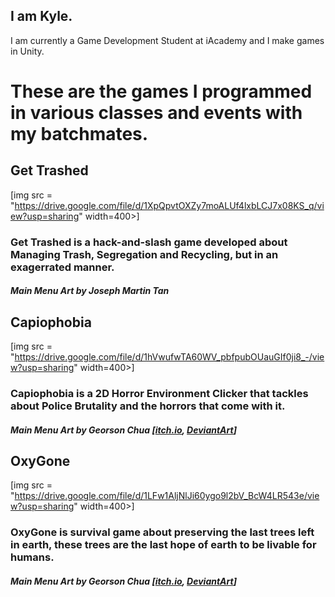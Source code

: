 ## I am Kyle.
I am currently a Game Development Student at iAcademy and I make games in Unity.

# These are the games I programmed in various classes and events with my batchmates.

## Get Trashed
[img src = "https://drive.google.com/file/d/1XpQpvtOXZy7moALUf4lxbLCJ7x08KS_q/view?usp=sharing" width=400>]
### Get Trashed is a hack-and-slash game developed about Managing Trash, Segregation and Recycling, but in an exagerrated manner.
##### Main Menu Art by Joseph Martin Tan

## Capiophobia
[img src = "https://drive.google.com/file/d/1hVwufwTA60WV_pbfpubOUauGIf0ji8_-/view?usp=sharing" width=400>]
### Capiophobia is a 2D Horror Environment Clicker that tackles about Police Brutality and the horrors that come with it.
##### Main Menu Art by Georson Chua [[itch.io](https://zerogeorson.itch.io/), [DeviantArt](https://www.deviantart.com/zerogeorson)]

## OxyGone
[img src = "https://drive.google.com/file/d/1LFw1AljNlJi60ygo9l2bV_BcW4LR543e/view?usp=sharing" width=400>]
### OxyGone is survival game about preserving the last trees left in earth, these trees are the last hope of earth to be livable for humans.
##### Main Menu Art by Georson Chua [[itch.io](https://zerogeorson.itch.io/), [DeviantArt](https://www.deviantart.com/zerogeorson)]
